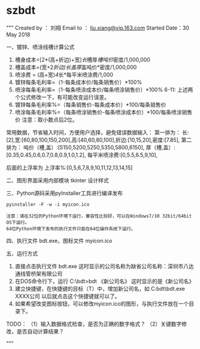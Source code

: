 # szbdt
"""
Created by ： 刘翔
Email to   ： liu.xiang@vip.163.com
Started Date：30 May 2018

一、镀锌、喷涂线槽计算公式
1. 槽身成本=[2*(高+折边)+宽]*长*槽厚*槽吨价*密度/1,000,000
2. 槽盖成本=(宽+2*折边)*长*盖厚*盖吨价*密度/1,000,000
3. 喷涂费 = (高+宽)*4*长*每平米喷涂费/1,000
4. 镀锌每条毛利率=（1-每条成本价/每条销售价）*100%
5. 喷涂每条毛利率=（1-每条喷涂成本价/每条喷涂销售价）*100%
6-11: 上述两个公式修改一下，有可能改变运行误差。
4. 镀锌每条毛利率%=（每条销售价-每条成本价）*100/每条销售价
5. 喷涂每条毛利率%=（每条喷涂销售价-每条喷涂成本价）*100/每条喷涂销售价
注意：取小数点后2位。

常用数据，节省输入时间，方便用户选择，避免错误数据输入：
第一排为：
长: [2],宽:[60,80,100,150,200],高:[40,60,80,100],折边:[10,15,20],密度:[7.85],
第二排为：
    吨价（槽,盖）:[5150,5200,5250,5350,5800,6150],
    厚（槽,盖）:[0.35,0.45,0.6,0.7,0.8,0.9,1.0,1.2],
    每平米喷涂费:[0,5.5,6.5,9,10],

后面的上浮率为
    上浮率%:[0,5,6,7,8,9,10,11,12,13,14,15]

二、图形界面采用内部模块 tkinter 设计样式

三、Python源码采用pyInstaller工具进行编译发布

    pyinstaller -F -w -i myicon.ico

    注意：请在32位的Python环境下运行，兼容性比较好，可以在Windows7/10 32bit/64bit OS下运行。
    64位Python环境下发布的执行文件只能在64位操作系统下运行。

四、执行文件 bdt.exe，图标文件 myicon.ico

五、运行方式
1. 直接点击执行文件 bdt.exe
   这时显示的公司名称为缺省公司名称：深圳市八达通线管桥架有限公司
2. 在DOS命令行下，运行 C:\bdt>bdt 《新公司名》
   这时显示的是《新公司名》
3. 建立快捷键，在快捷键的目标（T）中，增加新公司名，如
   C:bdt\bdt.exe XXXX公司
   以后就点击这个快捷键就可以了。
4. 如果希望改变图标按钮，可以修改myicon.ico的图形，与执行文件放在一个目录下。

TODO：
（1）输入数据格式检查，是否为正确的数字格式？
（2）关键数字修改，是否自动计算结果？

"""
